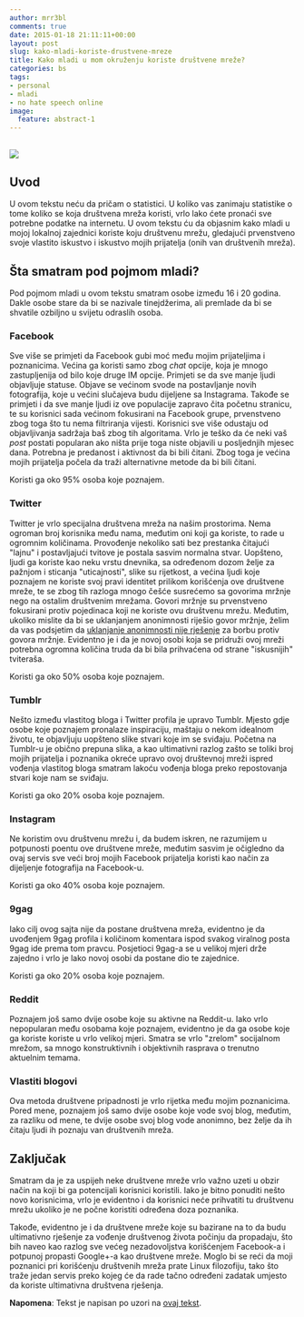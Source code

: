 ```yaml
---
author: mrr3bl
comments: true
date: 2015-01-18 21:11:11+00:00
layout: post
slug: kako-mladi-koriste-drustvene-mreze
title: Kako mladi u mom okruženju koriste društvene mreže?
categories: bs
tags:
- personal
- mladi
- no hate speech online
image:
  feature: abstract-1
---
```


## ![](http://www.cognitivebrands.com/CreativeIntelligence/wp-content/uploads/2014/08/SocialNetworksDepositphotos_13876565_xs-1.jpg)




## Uvod


U ovom tekstu neću da pričam o statistici. U koliko vas zanimaju statistike o tome koliko se koja društvena mreža koristi, vrlo lako ćete pronaći sve potrebne podatke na internetu. U ovom tekstu ću da objasnim kako mladi u mojoj lokalnoj zajednici koriste koju društvenu mrežu, gledajući prvenstveno svoje vlastito iskustvo i iskustvo mojih prijatelja (onih van društvenih mreža).


## Šta smatram pod pojmom mladi?


Pod pojmom mladi u ovom tekstu smatram osobe između 16 i 20 godina. Dakle osobe stare da bi se nazivale tinejdžerima, ali premlade da bi se shvatile ozbiljno u svijetu odraslih osoba.


### Facebook


Sve više se primjeti da Facebook gubi moć među mojim prijateljima i poznanicima. Većina ga koristi samo zbog _chat_ opcije, koja je mnogo zastupljenija od bilo koje druge IM opcije. Primjeti se da sve manje ljudi objavljuje statuse. Objave se većinom svode na postavljanje novih fotografija, koje u većini slučajeva budu dijeljene sa Instagrama. Takođe se primjeti i da sve manje ljudi iz ove populacije zapravo čita početnu stranicu, te su korisnici sada većinom fokusirani na Facebook grupe, prvenstveno zbog toga što tu nema filtriranja vijesti. Korisnici sve više odustaju od objavljivanja sadržaja baš zbog tih algoritama. Vrlo je teško da će neki vaš _post_ postati popularan ako ništa prije toga niste objavili u posljednjih mjesec dana. Potrebna je predanost i aktivnost da bi bili čitani. Zbog toga je većina mojih prijatelja počela da traži alternativne metode da bi bili čitani.

Koristi ga oko 95% osoba koje poznajem.


### Twitter


Twitter je vrlo specijalna društvena mreža na našim prostorima. Nema ogroman broj korisnika među nama, međutim oni koji ga koriste, to rade u ogromnim količinama. Provođenje nekoliko sati bez prestanka čitajući "lajnu" i postavljajući tvitove je postala sasvim normalna stvar. Uopšteno, ljudi ga koriste kao neku vrstu dnevnika, sa određenom dozom želje za pažnjom i sticanja "uticajnosti", slike su rijetkost, a većina ljudi koje poznajem ne koriste svoj pravi identitet prilikom korišćenja ove društvene mreže, te se zbog tih razloga mnogo češće susrećemo sa govorima mržnje nego na ostalim društvenim mrežama. Govori mržnje su prvenstveno fokusirani protiv pojedinaca koji ne koriste ovu društvenu mrežu. Međutim, ukoliko mislite da bi se uklanjanjem anonimnosti riješio govor mržnje, želim da vas podsjetim da [uklanjanje anonimnosti nije rješenje](https://aleksandartodorovic.wordpress.com/2014/12/04/anonimnost-nije-rjesenje/) za borbu protiv govora mržnje. Evidentno je i da je novoj osobi koja se pridruži ovoj mreži potrebna ogromna količina truda da bi bila prihvaćena od strane "iskusnijih" tviteraša.

Koristi ga oko 50% osoba koje poznajem.


### Tumblr


Nešto između vlastitog bloga i Twitter profila je upravo Tumblr. Mjesto gdje osobe koje poznajem pronalaze inspiraciju, maštaju o nekom idealnom životu, te objavljuju uopšteno slike stvari koje im se sviđaju. Početna na Tumblr-u je obično prepuna slika, a kao ultimativni razlog zašto se toliki broj mojih prijatelja i poznanika okreće upravo ovoj društevnoj mreži ispred vođenja vlastitog bloga smatram lakoću vođenja bloga preko repostovanja stvari koje nam se sviđaju.

Koristi ga oko 20% osoba koje poznajem.


### Instagram


Ne koristim ovu društvenu mrežu i, da budem iskren, ne razumijem u potpunosti poentu ove društvene mreže, međutim sasvim je očigledno da ovaj servis sve veći broj mojih Facebook prijatelja koristi kao način za dijeljenje fotografija na Facebook-u.

Koristi ga oko 40% osoba koje poznajem.


### 9gag


Iako cilj ovog sajta nije da postane društvena mreža, evidentno je da uvođenjem 9gag profila i količinom komentara ispod svakog viralnog posta 9gag ide prema tom pravcu. Posjetioci 9gag-a se u velikoj mjeri drže zajedno i vrlo je lako novoj osobi da postane dio te zajednice.

Koristi ga oko 20% osoba koje poznajem.


### Reddit


Poznajem još samo dvije osobe koje su aktivne na Reddit-u. Iako vrlo nepopularan među osobama koje poznajem, evidentno je da ga osobe koje ga koriste koriste u vrlo velikoj mjeri. Smatra se vrlo "zrelom" socijalnom mrežom, sa mnogo konstruktivnih i objektivnih rasprava o trenutno aktuelnim temama.


### Vlastiti blogovi


Ova metoda društvene pripadnosti je vrlo rijetka među mojim poznanicima. Pored mene, poznajem još samo dvije osobe koje vode svoj blog, međutim, za razliku od mene, te dvije osobe svoj blog vode anonimno, bez želje da ih čitaju ljudi ih poznaju van društvenih mreža.


## Zaključak


Smatram da je za uspijeh neke društvene mreže vrlo važno uzeti u obzir način na koji bi ga potencijali korisnici koristili. Iako je bitno ponuditi nešto novo korisnicima, vrlo je evidentno i da korisnici neće prihvatiti tu društvenu mrežu ukoliko je ne počne koristiti određena doza poznanika.

Takođe, evidentno je i da društvene mreže koje su bazirane na to da budu ultimativno rješenje za vođenje društvenog života počinju da propadaju, što bih naveo kao razlog sve većeg nezadovoljstva korišćenjem Facebook-a i potpunoj propasti Google+-a kao društvene mreže. Moglo bi se reći da moji poznanici pri korišćenju društvenih mreža prate Linux filozofiju, tako što traže jedan servis preko kojeg će da rade tačno određeni zadatak umjesto da koriste ultimativna društvena rješenja.

**Napomena**: Tekst je napisan po uzori na [ovaj tekst](https://medium.com/backchannel/a-teenagers-view-on-social-media-1df945c09ac6).
